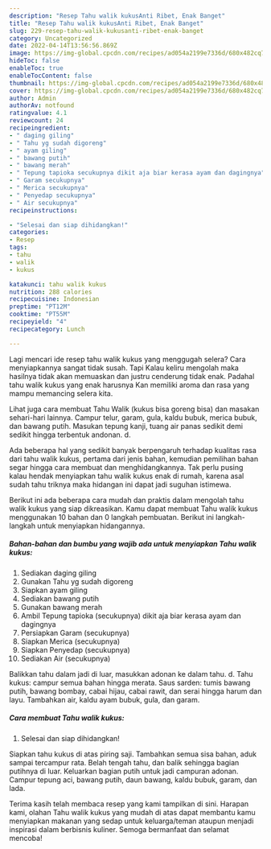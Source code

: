 ```yaml
---
description: "Resep Tahu walik kukusAnti Ribet, Enak Banget"
title: "Resep Tahu walik kukusAnti Ribet, Enak Banget"
slug: 229-resep-tahu-walik-kukusanti-ribet-enak-banget
category: Uncategorized
date: 2022-04-14T13:56:56.869Z
image: https://img-global.cpcdn.com/recipes/ad054a2199e7336d/680x482cq70/tahu-walik-kukus-foto-resep-utama.jpg
hideToc: false
enableToc: true
enableTocContent: false
thumbnail: https://img-global.cpcdn.com/recipes/ad054a2199e7336d/680x482cq70/tahu-walik-kukus-foto-resep-utama.jpg
cover: https://img-global.cpcdn.com/recipes/ad054a2199e7336d/680x482cq70/tahu-walik-kukus-foto-resep-utama.jpg
author: Admin
authorAv: notfound
ratingvalue: 4.1
reviewcount: 24
recipeingredient:
- " daging giling"
- " Tahu yg sudah digoreng"
- " ayam giling"
- " bawang putih"
- " bawang merah"
- " Tepung tapioka secukupnya dikit aja biar kerasa ayam dan dagingnya"
- " Garam secukupnya"
- " Merica secukupnya"
- " Penyedap secukupnya"
- " Air secukupnya"
recipeinstructions:

- "Selesai dan siap dihidangkan!"
categories:
- Resep
tags:
- tahu
- walik
- kukus

katakunci: tahu walik kukus 
nutrition: 288 calories
recipecuisine: Indonesian
preptime: "PT12M"
cooktime: "PT55M"
recipeyield: "4"
recipecategory: Lunch

---
```



Lagi mencari ide resep tahu walik kukus yang menggugah selera? Cara menyiapkannya sangat tidak susah. Tapi Kalau keliru mengolah maka hasilnya tidak akan memuaskan dan justru cenderung tidak enak. Padahal tahu walik kukus yang enak harusnya Kan memiliki aroma dan rasa yang mampu memancing selera kita.


Lihat juga cara membuat Tahu Walik (kukus bisa goreng bisa) dan masakan sehari-hari lainnya. Campur telur, garam, gula, kaldu bubuk, merica bubuk, dan bawang putih. Masukan tepung kanji, tuang air panas sedikit demi sedikit hingga terbentuk andonan. d.

Ada beberapa hal yang sedikit banyak berpengaruh terhadap kualitas rasa dari tahu walik kukus, pertama dari jenis bahan, kemudian pemilihan bahan segar hingga cara membuat dan menghidangkannya. Tak perlu pusing kalau hendak menyiapkan tahu walik kukus enak di rumah, karena asal sudah tahu triknya maka hidangan ini dapat jadi suguhan istimewa.


Berikut ini ada beberapa cara mudah dan praktis dalam mengolah tahu walik kukus yang siap dikreasikan. Kamu dapat membuat Tahu walik kukus menggunakan 10 bahan dan 0 langkah pembuatan. Berikut ini langkah-langkah untuk menyiapkan hidangannya.

<!--inarticleads1-->

##### Bahan-bahan dan bumbu yang wajib ada untuk menyiapkan Tahu walik kukus:

1. Sediakan  daging giling
1. Gunakan  Tahu yg sudah digoreng
1. Siapkan  ayam giling
1. Sediakan  bawang putih
1. Gunakan  bawang merah
1. Ambil  Tepung tapioka (secukupnya) dikit aja biar kerasa ayam dan dagingnya
1. Persiapkan  Garam (secukupnya)
1. Siapkan  Merica (secukupnya)
1. Siapkan  Penyedap (secukupnya)
1. Sediakan  Air (secukupnya)


Balikkan tahu dalam jadi di luar, masukkan adonan ke dalam tahu. d. Tahu kukus: campur semua bahan hingga merata. Saus sarden: tumis bawang putih, bawang bombay, cabai hijau, cabai rawit, dan serai hingga harum dan layu. Tambahkan air, kaldu ayam bubuk, gula, dan garam. 

<!--inarticleads2-->

##### Cara membuat Tahu walik kukus:


1. Selesai dan siap dihidangkan!

Siapkan tahu kukus di atas piring saji. Tambahkan semua sisa bahan, aduk sampai tercampur rata. Belah tengah tahu, dan balik sehingga bagian putihnya di luar. Keluarkan bagian putih untuk jadi campuran adonan. Campur tepung aci, bawang putih, daun bawang, kaldu bubuk, garam, dan lada. 

Terima kasih telah membaca resep yang kami tampilkan di sini. Harapan kami, olahan Tahu walik kukus yang mudah di atas dapat membantu kamu menyiapkan makanan yang sedap untuk keluarga/teman ataupun menjadi inspirasi dalam berbisnis kuliner. Semoga bermanfaat dan selamat mencoba!

